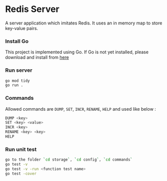 # Redis Server
A server application which imitates Redis. It uses an in memory map to store key-value pairs.

### Install Go
This project is implemented using Go. If Go is not yet installed, please download and install from [here](https://golang.org/doc/install)

### Run server
```bash
go mod tidy
go run .
```

### Commands
Allowed commands are `DUMP`, `SET`, `INCR`, `RENAME`, `HELP` and used like below :
```bash 
DUMP <key>
SET <key> <value>
INCR <key>
RENAME <key> <key>
HELP
```

### Run unit test
```bash
go to the folder `cd storage`, `cd config`, `cd commands`
go test -v
go test -v -run <function test name>
go test -cover
```